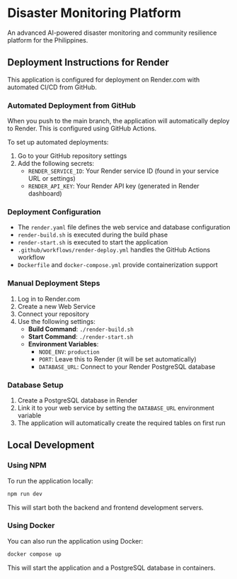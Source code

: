 # Disaster Monitoring Platform

An advanced AI-powered disaster monitoring and community resilience platform for the Philippines.

## Deployment Instructions for Render

This application is configured for deployment on Render.com with automated CI/CD from GitHub.

### Automated Deployment from GitHub

When you push to the main branch, the application will automatically deploy to Render. This is configured using GitHub Actions.

To set up automated deployments:

1. Go to your GitHub repository settings
2. Add the following secrets:
   - `RENDER_SERVICE_ID`: Your Render service ID (found in your service URL or settings)
   - `RENDER_API_KEY`: Your Render API key (generated in Render dashboard)

### Deployment Configuration

- The `render.yaml` file defines the web service and database configuration
- `render-build.sh` is executed during the build phase
- `render-start.sh` is executed to start the application
- `.github/workflows/render-deploy.yml` handles the GitHub Actions workflow
- `Dockerfile` and `docker-compose.yml` provide containerization support

### Manual Deployment Steps

1. Log in to Render.com
2. Create a new Web Service
3. Connect your repository
4. Use the following settings:
   - **Build Command**: `./render-build.sh`
   - **Start Command**: `./render-start.sh`
   - **Environment Variables**:
     - `NODE_ENV`: `production`
     - `PORT`: Leave this to Render (it will be set automatically)
     - `DATABASE_URL`: Connect to your Render PostgreSQL database

### Database Setup

1. Create a PostgreSQL database in Render
2. Link it to your web service by setting the `DATABASE_URL` environment variable
3. The application will automatically create the required tables on first run

## Local Development

### Using NPM

To run the application locally:

```bash
npm run dev
```

This will start both the backend and frontend development servers.

### Using Docker

You can also run the application using Docker:

```bash
docker compose up
```

This will start the application and a PostgreSQL database in containers.